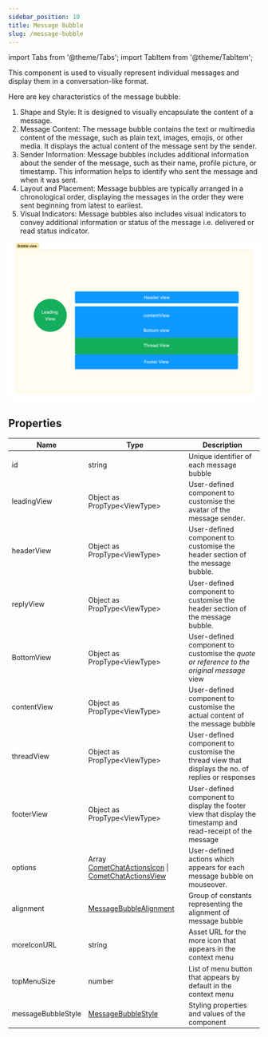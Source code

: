 ```yaml
---
sidebar_position: 10
title: Message Bubble
slug: /message-bubble
---
```


import Tabs from '@theme/Tabs';
import TabItem from '@theme/TabItem';


This component is used to visually represent individual messages and display them in a conversation-like format.

Here are key characteristics of the message bubble:

1. Shape and Style: It is designed to visually encapsulate the content of a message.
2. Message Content: The message bubble contains the text or multimedia content of the message, such as plain text, images, emojis, or other media. It displays the actual content of the message sent by the sender.
3. Sender Information: Message bubbles includes additional information about the sender of the message, such as their name, profile picture, or timestamp. This information helps to identify who sent the message and when it was sent.
4. Layout and Placement: Message bubbles are typically arranged in a chronological order, displaying the messages in the order they were sent beginning from latest to earliest.
5. Visual Indicators: Message bubbles also includes visual indicators to convey additional information or status of the message i.e. delivered or read status indicator.

![](./assets/ecd5hd9xab9f7szqeay58x0ax1ij7rh2hbqqi7z3bwp5dtpi7f4gbe5mgetlohnw.png)

## Properties

| Name               | Type                                                                                                         | Description                                                                                                  |
| ------------------ | ------------------------------------------------------------------------------------------------------------ | ------------------------------------------------------------------------------------------------------------ |
| id                 | string                                                                                                       | Unique identifier of each message bubble                                                                     |
| leadingView        | Object as PropType&lt;ViewType&gt;                                                                           | User-defined component to customise the avatar of the message sender.                                        |
| headerView         | Object as PropType&lt;ViewType&gt;                                                                           | User-defined component to customise the header section of the message bubble.                                |
| replyView          | Object as PropType&lt;ViewType&gt;                                                                           | User-defined component to customise the header section of the message bubble.                                |
| BottomView         | Object as PropType&lt;ViewType&gt;                                                                           | User-defined component to customise the _quote or reference to the original message_ view                    |
| contentView        | Object as PropType&lt;ViewType&gt;                                                                           | User-defined component to customise the actual content of the message bubble                                 |
| threadView         | Object as PropType&lt;ViewType&gt;                                                                           | User-defined component to customise the thread view that displays the no. of replies or responses            |
| footerView         | Object as PropType&lt;ViewType&gt;                                                                           | User-defined component to display the footer view that display the timestamp and read-receipt of the message |
| options            | Array [CometChatActionsIcon](/web-shared/actionsicon) &#124; [CometChatActionsView](/web-shared/actionsview) | User-defined actions which appears for each message bubble on mouseover.                                     |
| alignment          | [MessageBubbleAlignment](/web-shared/messagebubblealignment)                                                 | Group of constants representing the alignment of message bubble                                              |
| moreIconURL        | string                                                                                                       | Asset URL for the more icon that appears in the context menu                                                 |
| topMenuSize        | number                                                                                                       | List of menu button that appears by default in the context menu                                              |
| messageBubbleStyle | [MessageBubbleStyle](/web-shared/messagebubblestyle)                                                         | Styling properties and values of the component                                                               |
